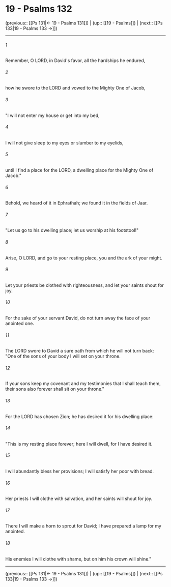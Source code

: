 # 19 - Psalms 132

(previous:: [[Ps 131|← 19 - Psalms 131]]) | (up:: [[19 - Psalms]]) | (next:: [[Ps 133|19 - Psalms 133 →]])

***


###### 1 
Remember, O LORD, in David's favor, all the hardships he endured, 

###### 2 
how he swore to the LORD and vowed to the Mighty One of Jacob, 

###### 3 
"I will not enter my house or get into my bed, 

###### 4 
I will not give sleep to my eyes or slumber to my eyelids, 

###### 5 
until I find a place for the LORD, a dwelling place for the Mighty One of Jacob." 

###### 6 
Behold, we heard of it in Ephrathah; we found it in the fields of Jaar. 

###### 7 
"Let us go to his dwelling place; let us worship at his footstool!" 

###### 8 
Arise, O LORD, and go to your resting place, you and the ark of your might. 

###### 9 
Let your priests be clothed with righteousness, and let your saints shout for joy. 

###### 10 
For the sake of your servant David, do not turn away the face of your anointed one. 

###### 11 
The LORD swore to David a sure oath from which he will not turn back: "One of the sons of your body I will set on your throne. 

###### 12 
If your sons keep my covenant and my testimonies that I shall teach them, their sons also forever shall sit on your throne." 

###### 13 
For the LORD has chosen Zion; he has desired it for his dwelling place: 

###### 14 
"This is my resting place forever; here I will dwell, for I have desired it. 

###### 15 
I will abundantly bless her provisions; I will satisfy her poor with bread. 

###### 16 
Her priests I will clothe with salvation, and her saints will shout for joy. 

###### 17 
There I will make a horn to sprout for David; I have prepared a lamp for my anointed. 

###### 18 
His enemies I will clothe with shame, but on him his crown will shine."

***

(previous:: [[Ps 131|← 19 - Psalms 131]]) | (up:: [[19 - Psalms]]) | (next:: [[Ps 133|19 - Psalms 133 →]])
